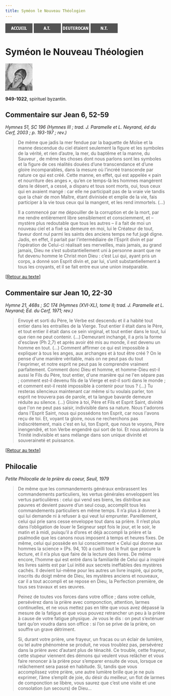 ```yaml
---
title: Syméon le Nouveau Théologien
---
```

[<img src="/images/accueil.png">](/)
[<img src="/images/ancientestament.png">](/pages/ancientestament.html)
[<img src="/images/deuterocanoniques.png">](/pages/deuterocanoniques.html)
[<img src="/images/nouveautestament.png">](/pages/nouveautestament.html)

# Syméon le Nouveau Théologien

[<img src="/images/symeonlenouveautheologien.png">](https://fr.wikipedia.org/wiki/Sym%C3%A9on_le_Nouveau_Th%C3%A9ologien)

**949\-1022**, spirituel byzantin.


## Commentaire sur Jean 6, 52-59 <a name="jean-6-52-59"></a>
*Hymnes 51, SC 196 (Hymnes III ; trad. J. Paramelle et L. Neyrand, éd du Cerf, 2003 ; p. 193-197 ; rev.)*

>De même que jadis la mer fendue par la baguette de Moïse et la manne descendue du ciel étaient seulement la figure et les symboles de la vérité, et rien d’autre, la mer, du baptême et la manne, du Sauveur , de même les choses dont nous parlons sont les symboles et la figure de ces réalités douées d’une transcendance et d’une gloire incomparables, dans la mesure où l’incréé transcende par nature ce qui est créé. Cette manne, en effet, qui est appelée « pain et nourriture des anges », qu’en ce temps-là les hommes mangèrent dans le désert, a cessé, a disparu et tous sont morts, oui, tous ceux qui en avaient mangé : car elle ne participait pas de la vraie vie tandis que la chair de mon Maître, étant divinisée et emplie de la vie, fais participer à la vie tous ceux qui la mangent, et les rend immortels. (…)
>
>Il a commencé par me dépouiller de la corruption et de la mort, par me rendre entièrement libre sensiblement et consciemment, et – mystère plus redoutable que tous les autres – il a fait de moi un nouveau ciel et a fixé sa demeure en moi, lui le Créateur de tout, faveur dont nul parmi les saints des anciens temps ne fut jugé digne. Jadis, en effet, il parlait par l’intermédiaire de l’Esprit divin et par l’opération de Celui-ci réalisait ses merveilles, mais jamais, au grand jamais, Dieu ne s’est substantiellement uni à personne avant que ne fut devenu homme le Christ mon Dieu : c’est Lui qui, ayant pris un corps, a donné son Esprit divin et, par lui, s’unit substantiellement à tous les croyants, et il se fait entre eux une union inséparable.

[[Retour au texte](/pages/nouveautestament.html#jean-6-52-59)]


## Commentaire sur Jean 10, 22-30 <a name="jean-10-22-30"></a>
*Hymne 21, 468s ; SC 174 (Hymnes (XVI-XL), tome II; trad. J. Paramelle et L. Neyrand; Éd. du Cerf, 1971; rev.)*

>Envoyé et sorti du Père, le Verbe est descendu et il a habité tout entier dans les entrailles de la Vierge. Tout entier il était dans le Père, et tout entier il était dans ce sein virginal, et tout entier dans le tout, lui que rien ne peut contenir. (...) Demeurant inchangé, il a pris la forme d'esclave (Ph 2,7) et après avoir été mis au monde, il est devenu un homme en tout. (...) Comment affirmer ce qui est impossible à expliquer à tous les anges, aux archanges et à tout être créé ? On le pense d'une manière véritable, mais on ne peut pas du tout l'exprimer, et notre esprit ne peut pas le comprendre vraiment parfaitement. Comment donc Dieu et homme, et homme-Dieu est-il aussi le Fils du Père, tout entier, d'une manière qui ne l'en sépare pas ; comment est-il devenu fils de la Vierge et est-il sorti dans le monde ; et comment est-il resté impossible à contenir pour tous ? (...) Tu resteras silencieux maintenant car même si tu voulais parler, ton esprit ne trouvera pas de parole, et ta langue bavarde demeure réduite au silence. (...) Gloire à toi, Père et Fils et Esprit Saint, divinité que l'on ne peut pas saisir, indivisible dans sa nature. Nous t'adorons dans l'Esprit Saint, nous qui possédons ton Esprit, car nous l'avons reçu de toi. Et, voyant ta gloire, nous ne recherchons pas indiscrètement, mais c'est en lui, ton Esprit, que nous te voyons, Père inengendré, et ton Verbe engendré qui sort de toi. Et nous adorons la Trinité indivisible et sans mélange dans son unique divinité et souveraineté et puissance.

[[Retour au texte](/pages/nouveautestament.html#jean-10-22-30)]

## Philocalie <a name="philocalie"></a>
*Petite Philocalie de la prière du coeur, Seuil, 1979*

>De même que les commandements généraux embrassent les commandements particuliers, les vertus générales enveloppent les vertus particulières : celui qui vend ses biens, les distribue aux pauvres et devient pauvre d’un seul coup, accomplit tous les commandements particuliers en même temps. Il n’a plus à donner à qui lui demande ni à refuser à qui veut lui emprunter. Pareillement, celui qui prie sans cesse enveloppe tout dans sa prière. Il n’est plus dans l’obligation de louer le Seigneur sept fois le jour, et le soir, le matin et à midi, puisqu’il a d’ores et déjà accompli la prière et la psalmodie que les canons nous imposent à temps et heures fixes. De même, celui qui possède en lui consciemment « Celui qui donne aux hommes la science » (Ps. 94, 10) a cueilli tout le fruit que procure la lecture, et il n’a plus que faire de la lecture des livres. De même encore, l’homme qui est entré dans la familiarité de Celui qui a inspiré les livres saints est par Lui initié aux secrets ineffables des mystères cachés. Il devient lui-même pour les autres un livre inspiré, qui porte, inscrits du doigt même de Dieu, les mystères anciens et nouveaux, car il a tout accompli et se repose en Dieu, la Perfection première, de tous ses travaux et ses œuvres.
>
>Peinez de toutes vos forces dans votre office ; dans votre cellule, persévérez dans la prière avec componction, attention, larmes continuelles, et ne vous mettez pas en tête que vous avez dépassé la mesure de la fatigue et que vous pouvez retrancher un peu à la prière à cause de votre fatigue physique. Je vous le dis : on peut s’exténuer tant qu’on voudra dans son office : si l’on se prive de la prière, on souffre un grave détriment.
>
>Si, durant votre prière, une frayeur, un fracas ou un éclair de lumière, ou tel autre phénomène se produit, ne vous troublez pas, persévérez dans la prière avec d’autant plus de ténacité. Ce trouble, cette frayeur, cette stupeur viennent des démons qui veulent vous relâcher et vous faire renoncer à la prière pour s’emparer ensuite de vous, lorsque ce relâchement sera passé en habitude. Si, tandis que vous accomplissez votre prière, une autre lumière brille que je ne puis exprimer, l’âme s’emplit de joie, du désir du meilleur, un flot de larmes de componction se libère, vous saurez que c’est une visite et une consolation (un secours) de Dieu…